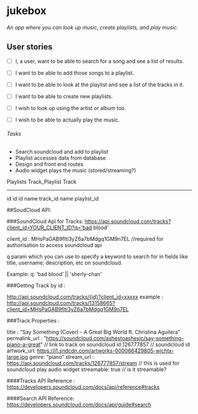 # jukebox
###### An app where you can look up music, create playlists, and play music.



## User stories

- [ ] I, a user, want to be able to search for a song and see a list of results.
- [ ] I want to be able to add those songs to a playlist.
- [ ] I want to be able to look at the playlist and see a list of the tracks in it.
- [ ] I want to be able to create new playlists.
- [ ] I wish to look up using the artist or album too.
- [ ] I wish to be able to actually play the music.



###### Tasks

- Search soundcloud and add to playlist
- Playlist accesses data from database
- Design and front end routes
- Audio widget plays the music (stored/streaming?)




Playlists     Track_Playlist     Track
---------     --------------     ------
id            id                 id
name          track_id           name
              playlist_id


##SoudCloud API:


###SoundCloud Api for Tracks:
https://api.soundcloud.com/tracks?client_id=YOUR_CLIENT_ID?q='bad blood’

client_id : MHsPaGAB9flti3yZ6a7bMdgq1GM9n7EL   //required for authorisation to access soundcloud api

q param which you can use to specify a keyword to search for in fields like title, username, description, etc on soundcloud.

Example: 
  q: ‘bad blood’ || 'sherly-chan'

###Getting Track by id :

http://api.soundcloud.com/tracks/{id}?client_id=xxxxx
example : 
http://api.soundcloud.com/tracks/13158665?client_id=MHsPaGAB9flti3yZ6a7bMdgq1GM9n7EL


###Track Properties :

title : "Say Something (Cover) - A Great Big World ft. Christina Aguilera"
permalink_url : 	"https://soundcloud.com/ashestoashesjc/say-something-piano-a-great"   // link to track on soundcloud id:126777857        // soundcloud id
artwork_url: https://i1.sndcdn.com/artworks-000066429805-wjchtx-large.jpg
genre: “piano”
stream_url : https://api.soundcloud.com/tracks/126777857/stream   // this is used for soundcloud play audio widget
streamable: true    // is it streamable? 


####Tracks API Reference :
https://developers.soundcloud.com/docs/api/reference#tracks

####Search API Reference:
https://developers.soundcloud.com/docs/api/guide#search

